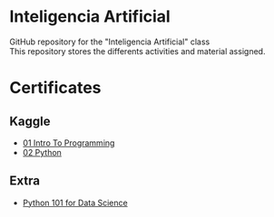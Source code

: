 # Inteligencia Artificial
GitHub repository for the "Inteligencia Artificial" class  
This repository stores the differents activities and material assigned.  

# Certificates
## Kaggle
- [01 Intro To Programming](Certificates/Kaggle/1-IntroToProgramming.pdf)
- [02 Python](Certificates/Kaggle/2-Python.pdf)

## Extra
- [Python 101 for Data Science](Certificates/Extra/1-IBM%20Python%20101%20for%20Data%20Science.pdf)
